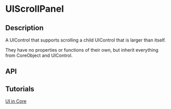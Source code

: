# UIScrollPanel

## Description

A UIControl that supports scrolling a child UIControl that is larger than itself.

They have no properties or functions of their own, but inherit everything from CoreObject and UIControl.

## API

## Tutorials 

[UI in Core](../tutorials/ui_reference.md)
